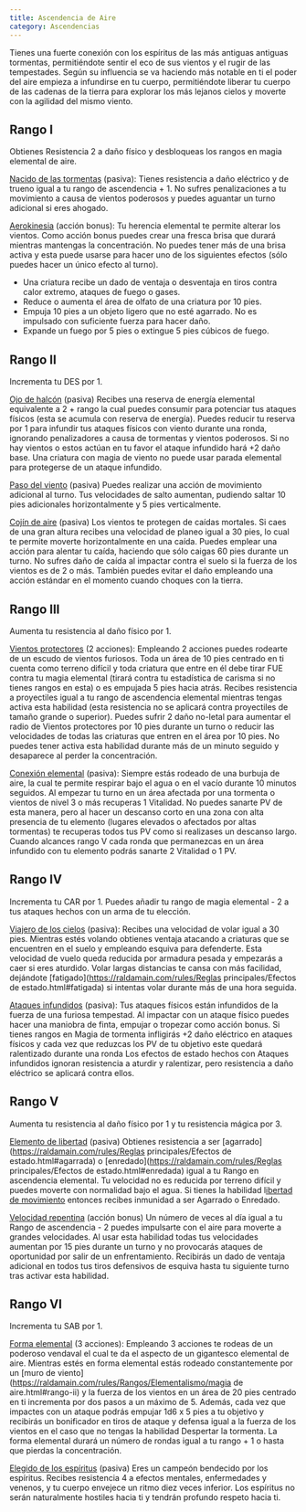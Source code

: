 ```yaml
---
title: Ascendencia de Aire
category: Ascendencias
---
```


Tienes una fuerte conexión con los espíritus de las más antiguas antiguas tormentas, permitiéndote sentir el eco de sus vientos y el rugir de las tempestades. Según su influencia se va haciendo más notable en ti el poder del aire empieza a infundirse en tu cuerpo, permitiéndote liberar tu cuerpo de las cadenas de la tierra para explorar los más lejanos cielos y moverte con la agilidad del mismo viento.

## Rango I

Obtienes Resistencia 2 a daño físico y desbloqueas los rangos en magia elemental de aire.

<u>Nacido de las tormentas</u> (pasiva): Tienes resistencia a daño eléctrico y de trueno igual a tu rango de ascendencia + 1. No sufres penalizaciones a tu movimiento a causa de vientos poderosos y puedes aguantar un turno adicional si eres ahogado.

<u>Aerokinesia</u> (acción bonus): Tu herencia elemental te permite alterar los vientos. Como acción bonus puedes crear una fresca brisa que durará mientras mantengas la concentración. No puedes tener más de una brisa activa y esta puede usarse para hacer uno de los siguientes efectos (sólo puedes hacer un único efecto al turno).

- Una criatura recibe un dado de ventaja o desventaja en tiros contra calor extremo, ataques de fuego o gases.
- Reduce o aumenta el área de olfato de una criatura por 10 pies. 
- Empuja 10 pies a un objeto ligero que no esté agarrado. No es impulsado con suficiente fuerza para hacer daño.
- Expande un fuego por 5 pies o extingue 5 pies cúbicos de fuego.

## Rango II

Incrementa tu DES por 1.

<u>Ojo de halcón</u> (pasiva) Recibes una reserva de energía elemental equivalente a 2 + rango la cual puedes consumir para potenciar tus ataques físicos (esta se acumula con reserva de energía). Puedes reducir tu reserva por 1 para infundir tus ataques físicos con viento durante una ronda, ignorando penalizadores a causa de tormentas y vientos poderosos. Si no hay vientos o estos actúan en tu favor el ataque infundido hará +2 daño base. Una criatura con magia de viento no puede usar parada elemental para protegerse de un ataque infundido.

<u>Paso del viento</u> (pasiva) Puedes realizar una acción de movimiento adicional al turno. Tus velocidades de salto aumentan, pudiendo saltar 10 pies adicionales horizontalmente y 5 pies verticalmente. 

<u>Cojín de aire</u> (pasiva) Los vientos te protegen de caídas mortales. Si caes de una gran altura recibes una velocidad de planeo igual a 30 pies, lo cual te permite moverte horizontalmente en una caída. Puedes emplear una acción para alentar tu caída, haciendo que sólo caigas 60 pies durante un turno. No sufres daño de caída al impactar contra el suelo si la fuerza de los vientos es de 2 o más. También puedes evitar el daño empleando una acción estándar en el momento cuando choques con la tierra.

## Rango III 

Aumenta tu resistencia al daño físico por 1.

<u>Vientos protectores</u> (2 acciones): Empleando 2 acciones puedes rodearte de un escudo de vientos furiosos. Toda un área de 10 pies centrado en ti cuenta como terreno difícil y toda criatura que entre en él debe tirar FUE contra tu magia elemental (tirará contra tu estadística de carisma si no tienes rangos en esta) o es empujada 5 pies hacia atrás. Recibes resistencia a proyectiles igual a tu rango de ascendencia elemental mientras tengas activa esta habilidad (esta resistencia no se aplicará contra proyectiles de tamaño grande o superior). Puedes sufrir 2 daño no-letal para aumentar el radio de Vientos protectores por 10 pies durante un turno o reducir las velocidades de todas las criaturas que entren en el área por 10 pies. No puedes tener activa esta habilidad durante más de un minuto seguido y desaparece al perder la concentración. 

<u>Conexión elemental</u> (pasiva): Siempre estás rodeado de una burbuja de aire, la cual te permite respirar bajo el agua o en el vacío durante 10 minutos seguidos. Al empezar tu turno en un área afectada por una tormenta o vientos de nivel 3 o más recuperas 1 Vitalidad. No puedes sanarte PV de esta manera, pero al hacer un descanso corto en una zona con alta presencia de tu elemento (lugares elevados o afectados por altas tormentas) te recuperas todos tus PV como si realizases un descanso largo. Cuando alcances rango V cada ronda que permanezcas en un área infundido con tu elemento podrás sanarte 2 Vitalidad o 1 PV.

## Rango IV 

Incrementa tu CAR por 1. Puedes añadir tu rango de magia elemental - 2 a tus ataques hechos con un arma de tu elección.

<u>Viajero de los cielos</u> (pasiva): Recibes una velocidad de volar igual a 30 pies. Mientras estés volando obtienes ventaja atacando a criaturas que se encuentren en el suelo y empleando esquiva para defenderte. Esta velocidad de vuelo queda reducida por armadura pesada y empezarás a caer si eres aturdido. Volar largas distancias te cansa con más facilidad, dejándote [fatigado](https://raldamain.com/rules/Reglas principales/Efectos de estado.html#fatigada) si intentas volar durante más de una hora seguida.

<u>Ataques infundidos</u> (pasiva): Tus ataques físicos están infundidos de la fuerza de una furiosa tempestad. Al impactar con un ataque físico puedes hacer una maniobra de finta, empujar o tropezar como acción bonus. Si tienes rangos en Magia de tormenta infligirás +2 daño eléctrico en ataques físicos y cada vez que reduzcas los PV de tu objetivo este quedará ralentizado durante una ronda Los efectos de estado hechos con Ataques infundidos ignoran resistencia a aturdir y ralentizar, pero resistencia a daño eléctrico se aplicará contra ellos. 

## Rango V 

Aumenta tu resistencia al daño físico por 1 y tu resistencia mágica por 3.

<u>Elemento de libertad</u> (pasiva) Obtienes resistencia a ser [agarrado](https://raldamain.com/rules/Reglas principales/Efectos de estado.html#agarrada) o [enredado](https://raldamain.com/rules/Reglas principales/Efectos de estado.html#enredada) igual a tu Rango en ascendencia elemental. Tu velocidad no es reducida por terreno difícil y puedes moverte con normalidad bajo el agua. Si tienes la habilidad l[ibertad de movimiento](https://raldamain.com/rules/Rangos/Combate/reflejos.html#rango-v) entonces recibes inmunidad a ser Agarrado o Enredado.

<u>Velocidad repentina</u> (acción bonus) Un número de veces al día igual a tu Rango de ascendencia - 2 puedes impulsarte con el aire para moverte a grandes velocidades. Al usar esta habilidad todas tus velocidades aumentan por 15 pies durante un turno y no provocarás ataques de oportunidad por salir de un enfrentamiento. Recibirás un dado de ventaja adicional en todos tus tiros defensivos de esquiva hasta tu siguiente turno tras activar esta habilidad.

## Rango VI

Incrementa tu SAB por 1.

<u>Forma elemental</u> (3 acciones): Empleando 3 acciones te rodeas de un poderoso vendaval el cual te da el aspecto de un gigantesco elemental de aire. Mientras estés en forma elemental estás rodeado constantemente por un [muro de viento](https://raldamain.com/rules/Rangos/Elementalismo/magia de aire.html#rango-ii) y la fuerza de los vientos en un área de 20 pies centrado en ti incrementa por dos pasos a un máximo de 5. Además, cada vez que impactes con un ataque podrás empujar 1d6 x 5 pies a tu objetivo y recibirás un bonificador en tiros de ataque y defensa igual a la fuerza de los vientos en el caso que no tengas la habilidad Despertar la tormenta. La forma elemental durará un número de rondas igual a tu rango + 1 o hasta que pierdas la concentración. 

<u>Elegido de los espíritus</u> (pasiva) Eres un campeón bendecido por los espíritus. Recibes resistencia 4 a efectos mentales, enfermedades y venenos, y tu cuerpo envejece un ritmo diez veces inferior. Los espíritus no serán naturalmente hostiles hacia ti y tendrán profundo respeto hacia ti.

